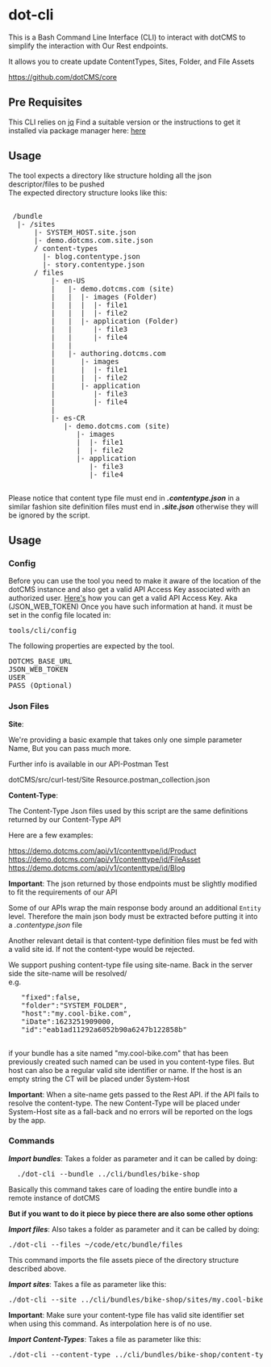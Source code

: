 
# dot-cli

This is a Bash Command Line Interface (CLI) to interact with dotCMS to simplify the interaction with Our Rest endpoints.  

It allows you to create update ContentTypes, Sites, Folder, and File Assets
 

https://github.com/dotCMS/core

## Pre Requisites

This CLI relies on 
[jq](https://stedolan.github.io/jq)
Find a suitable version or the instructions to get it installed via package manager here:
[here](https://stedolan.github.io/jq/download/)

## Usage

The tool expects a directory like structure holding all the json descriptor/files to be pushed   
The expected directory structure looks like this:

<pre>

 /bundle
  |- /sites
      |- SYSTEM_HOST.site.json
      |- demo.dotcms.com.site.json
      / content-types
        |- blog.contentype.json
        |- story.contentype.json
      / files
          |- en-US 
          |   |- demo.dotcms.com (site)
          |   |  |- images (Folder)
          |   |  |  |- file1
          |   |  |  |- file2
          |   |  |- application (Folder)
          |   |     |- file3
          |   |     |- file4
          |   |
          |   |- authoring.dotcms.com
          |      |- images 
          |      |  |- file1
          |      |  |- file2
          |      |- application
          |         |- file3
          |         |- file4             
          |     
          |- es-CR 
             |- demo.dotcms.com (site)
                |- images 
                |  |- file1
                |  |- file2
                |- application
                   |- file3
                   |- file4
                   
</pre>


Please notice that content type file must end in **_.contentype.json_**
in a similar fashion site definition files must end in **_.site.json_** 
otherwise they will be ignored by the script.

## Usage

### Config

Before you can use the tool you need to make it aware of the location of the dotCMS instance 
and also get a valid API Access Key associated with an authorized user. 
[Here's](https://dotcms.com/docs/latest/authentication-using-jwt#APIAccessKeys) how you can get a valid API Access Key.
Aka (JSON_WEB_TOKEN)
Once you have such information at hand. it must be set in the config file located in: 
<pre>
tools/cli/config    
</pre>

The following properties are expected by the tool.
  
<pre>
DOTCMS_BASE_URL
JSON_WEB_TOKEN
USER
PASS (Optional)
</pre>

### Json Files

**Site**:

We're providing a basic example that takes only one simple parameter Name,
But you can pass much more. 

Further info is available in our API-Postman Test

dotCMS/src/curl-test/Site Resource.postman_collection.json 


**Content-Type**:

The Content-Type Json files used by this script are the same definitions returned by our Content-Type API

Here are a few examples:

https://demo.dotcms.com/api/v1/contenttype/id/Product \
https://demo.dotcms.com/api/v1/contenttype/id/FileAsset \
https://demo.dotcms.com/api/v1/contenttype/id/Blog 

**Important**: The json returned by those endpoints must be slightly modified to fit the requirements of our API

Some of our APIs wrap the main response body around an additional `Entity` level. 
Therefore the main json body must be extracted before putting it into a _.contentype.json_ file

Another relevant detail is that content-type definition files must be fed with a valid site id. If not the content-type would be rejected.

We support pushing content-type file using site-name. Back in the server side the site-name will be resolved/  
e.g.

  <pre>
   "fixed":false,
   "folder":"SYSTEM_FOLDER",
   "host":"my.cool-bike.com",
   "iDate":1623251909000,
   "id":"eab1ad11292a6052b90a6247b122858b"
  </pre>    

if your bundle has a site named "my.cool-bike.com" that has been previously created such named can be used in you content-type files.
But host can also be a regular valid site identifier or name. If the host is an empty string the CT will be placed under System-Host

**Important**: When a site-name gets passed to the Rest API. if the API fails to resolve the content-type. The new Content-Type will be placed under System-Host site as a fall-back and no errors will be reported on the logs by the app.

### Commands

**_Import bundles_**: Takes a folder as parameter and it can be called by doing:
<pre>
  ./dot-cli --bundle ../cli/bundles/bike-shop  
</pre>
Basically this command takes care of loading the entire bundle into a remote instance of dotCMS

**But if you want to do it piece by piece there are also some other options**

**_Import files_**: Also takes a folder as parameter and it can be called by doing:
<pre>
./dot-cli --files ~/code/etc/bundle/files
</pre>
This command imports the file assets piece of the directory structure described above. 

**_Import sites_**: Takes a file as parameter like this:
<pre>
./dot-cli --site ../cli/bundles/bike-shop/sites/my.cool-bike.com.site.json
</pre>

**Important**: Make sure your content-type file has valid site identifier set when using this command. As interpolation here is of no use.

**_Import Content-Types_**: Takes a file as parameter like this:
<pre>
./dot-cli --content-type ../cli/bundles/bike-shop/content-types/bike.contenttype.json
</pre>